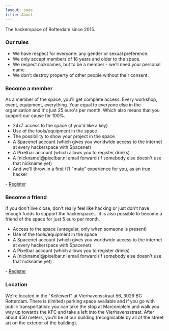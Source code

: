 ```yaml
---
layout: page
title: About
---
```


<p class="message">
  The hackerspace of Rotterdam since 2015.
</p>

### Our rules
* We have respect for everyone: any gender or sexual preference.
* We only accept members of 18 years and older to the space.
* We respect nicknames, but to be a member - we'll need your personal name.
* We don't destroy property of other people without their consent.

### Become a member
As a member of the space, you'll get complete access. Every workshop, event, equipment, everything. Your equal to everyone else in the organisation and it's just 25 euro's per month. Which also means that you support our cause for 100%.

* 24x7 access to the space (if you'd like a key)
* Use of the tools/equipment in the space
* The possibility to show your project in the space
* A Spacenet account (which gives you worldwide access to the internet at every hackerspace with Spacenet)
* A Pixelbar account (which allows you to register drinks)
* A [nickname]@pixelbar.nl email forward (if somebody else doesn't use that nickname yet)
* And we'll throw in a first (?) "mate" experience for you, as an true hacker

\- [Register](https://pixelbar.nl/becomeamember.php)

### Become a friend

If you don't live close, don't really feel like hacking or just don't have enough funds to support the hackerspace... it is also possible to become a friend of the space for just 5 euro per month.

* Access to the space (unregular, only when someone is present)
* Use of the tools/equipment in the space
* A Spacenet account (which gives you worldwide access to the internet at every hackerspace with Spacenet)
* A Pixelbar account (which allows you to register drinks)
* A [nickname]@pixelbar.nl email forward (if somebody else doesn't use that nickname yet)

\- [Register](https://pixelbar.nl/becomeamember.php)

### Location

We're located in the "Keilewerf" at Vierhavensstraat 56, 3029 BG Rotterdam. There is (limited) parking space available and if you go with public transportation: you can take the stop at Marconiplein and walk you way up towards the KFC and take a left into the Vierhavensstraat. After about 450 meters, you'll be at our building (recognisable by all of the street art on the exterior of the building).

<script src="https://maps.googleapis.com/maps/api/js"></script>
<script>
  function initialize() {
    var mapCanvas = document.getElementById('map');
    var mapOptions = {
      center: new google.maps.LatLng(51.910111, 4.433988),
      zoom: 16,
      mapTypeId: google.maps.MapTypeId.ROADMAP
    }
    var map = new google.maps.Map(mapCanvas, mapOptions)
    var markerPos = new google.maps.LatLng(51.910111, 4.433988);
    var marker = new google.maps.Marker({
      position: markerPos,
      map: map,
      title: "Pixelbar HQ",
    });
  }
  google.maps.event.addDomListener(window, 'load', initialize);
</script>
<div id="map" style="width: 100%; height: 400px; margin-bottom: 15px;"></div>
